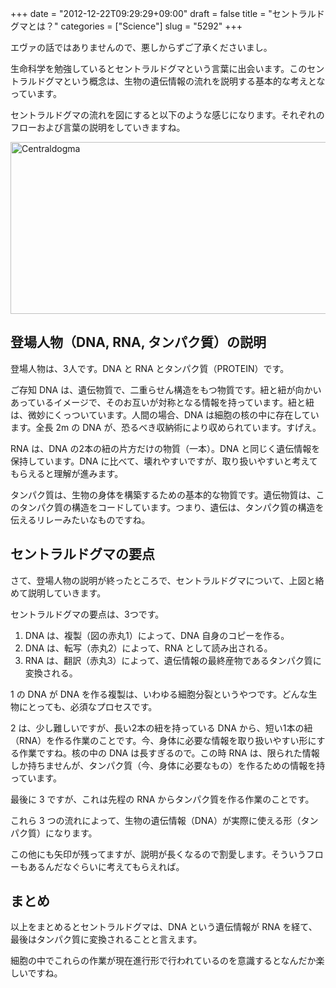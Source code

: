 +++
date = "2012-12-22T09:29:29+09:00"
draft = false
title = "セントラルドグマとは？"
categories = ["Science"]
slug = "5292"
+++

エヴァの話ではありませんので、悪しからずご了承くださいまし。

生命科学を勉強しているとセントラルドグマという言葉に出会います。このセントラルドグマという概念は、生物の遺伝情報の流れを説明する基本的な考えとなっています。

セントラルドグマの流れを図にすると以下のような感じになります。それぞれのフローおよび言葉の説明をしていきますね。

<img class="align-center" src="/images/2012/12/centraldogma.png" alt="Centraldogma" title="centraldogma.png" border="0" width="640" height="275" />

<h2>登場人物（DNA, RNA, タンパク質）の説明</h2>

登場人物は、3人です。DNA と RNA とタンパク質（PROTEIN）です。

ご存知 DNA は、遺伝物質で、二重らせん構造をもつ物質です。紐と紐が向かいあっているイメージで、そのお互いが対称となる情報を持っています。紐と紐は、微妙にくっついています。人間の場合、DNA は細胞の核の中に存在しています。全長 2m の DNA が、恐るべき収納術により収められています。すげえ。

RNA は、DNA の2本の紐の片方だけの物質（一本）。DNA と同じく遺伝情報を保持しています。DNA に比べて、壊れやすいですが、取り扱いやすいと考えてもらえると理解が進みます。

タンパク質は、生物の身体を構築するための基本的な物質です。遺伝物質は、このタンパク質の構造をコードしています。つまり、遺伝は、タンパク質の構造を伝えるリレーみたいなものですね。

<h2>セントラルドグマの要点</h2>

さて、登場人物の説明が終ったところで、セントラルドグマについて、上図と絡めて説明していきます。

セントラルドグマの要点は、3つです。

<ol><li>DNA は、複製（図の赤丸1）によって、DNA 自身のコピーを作る。</li>
<li>DNA は、転写（赤丸2）によって、RNA として読み出される。</li>
<li>RNA は、翻訳（赤丸3）によって、遺伝情報の最終産物であるタンパク質に変換される。</li></ol>

1 の DNA が DNA を作る複製は、いわゆる細胞分裂というやつです。どんな生物にとっても、必須なプロセスです。

2 は、少し難しいですが、長い2本の紐を持っている DNA から、短い1本の紐（RNA）を作る作業のことです。今、身体に必要な情報を取り扱いやすい形にする作業ですね。核の中の DNA は長すぎるので。この時 RNA は、限られた情報しか持ちませんが、タンパク質（今、身体に必要なもの）を作るための情報を持っています。

最後に 3 ですが、これは先程の RNA からタンパク質を作る作業のことです。

これら 3 つの流れによって、生物の遺伝情報（DNA）が実際に使える形（タンパク質）になります。

この他にも矢印が残ってますが、説明が長くなるので割愛します。そういうフローもあるんだなぐらいに考えてもらえれば。

<h2>まとめ</h2>

以上をまとめるとセントラルドグマは、DNA という遺伝情報が RNA を経て、最後はタンパク質に変換されることと言えます。

細胞の中でこれらの作業が現在進行形で行われているのを意識するとなんだか楽しいですね。
